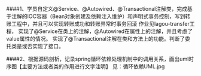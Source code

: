 ####1、学员自定义@Service、@Autowired、@Transactional注解类，完成基于注解的IOC容器（Bean对象创建及依赖注入维护）和声明式事务控制，写到转账工程中，并且可以实现转账成功和转账异常时事务回滚 
作业见lagou-transfer工程，
实现了@Service在类上的注解，@Autowired在属性上的注解，并且考虑了value属性的情况。
实现了@Transactional注解在类和方法上的功能。判断了委托类是或否实现了接口。

####2、根据源码剖析，记录spring循环依赖处理机制中的调用关系，画出uml时序图【主要方法或者类的作用进行文字注明】
见：循环依赖UML.jpg